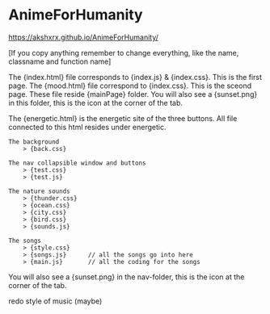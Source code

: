 # AnimeForHumanity

https://akshxrx.github.io/AnimeForHumanity/

[If you copy anything remember to change everything, like the name, classname and function name]

The {index.html} file corresponds to {index.js} & {index.css}. This is the first page.
The {mood.html} file correspond to {index.css}. This is the sceond page.
These file reside {mainPage} folder.
You will also see a {sunset.png} in this folder, this is the icon at the corner of the tab.

The {energetic.html} is the energetic site of the three buttons.
All file connected to this html resides under energetic.

    The background
        > {back.css}

    The nav collapsible window and buttons
        > {test.css}
        > {test.js}

    The nature sounds
        > {thunder.css}     
        > {ocean.css}
        > {city.css}
        > {bird.css}
        > {sounds.js}

    The songs
        > {style.css}
        > {songs.js}      // all the songs go into here
        > {main.js}       // all the coding for the songs

You will also see a {sunset.png} in the nav-folder, this is the icon at the corner of the tab.


redo style of music (maybe)